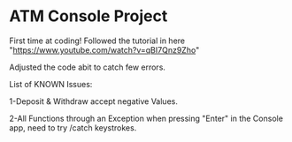 # ATM Console Project
First time at coding! Followed the tutorial in here "https://www.youtube.com/watch?v=qBI7Qnz9Zho"

Adjusted the code abit to catch few errors.

List of KNOWN Issues:

  1-Deposit & Withdraw accept negative Values.
	
  2-All Functions through an Exception when pressing "Enter" in the Console app, need to try /catch keystrokes. 
  
